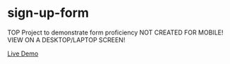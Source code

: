 # sign-up-form
TOP Project to demonstrate form proficiency 
NOT CREATED FOR MOBILE! VIEW ON A DESKTOP/LAPTOP SCREEN!

[Live Demo](https://pjaxon999.github.io/sign-up-form/)

